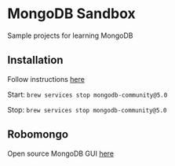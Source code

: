 # MongoDB Sandbox

Sample projects for learning MongoDB

## Installation

Follow instructions [here](https://www.mongodb.com/docs/manual/tutorial/install-mongodb-on-os-x/)

Start: `brew services stop mongodb-community@5.0`

Stop: `brew services stop mongodb-community@5.0`

## Robomongo

Open source MongoDB GUI [here](https://robomongo.org/)
